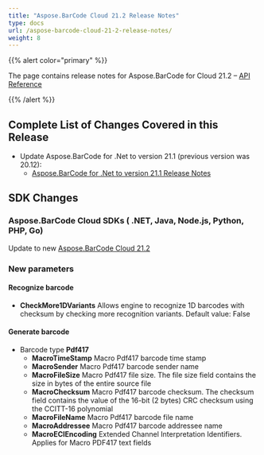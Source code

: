 ```yaml
---
title: "Aspose.BarCode Cloud 21.2 Release Notes"
type: docs
url: /aspose-barcode-cloud-21-2-release-notes/
weight: 8
---
```


{{% alert color="primary" %}}

The page contains release notes for Aspose.BarCode for Cloud 21.2 – [API Reference](https://apireference.aspose.cloud/barcode/)

{{% /alert %}}

## Complete List of Changes Covered in this Release

- Update Aspose.BarCode for .Net to version 21.1 (previous version was 20.12):
  - [Aspose.BarCode for .Net to version 21.1 Release Notes](https://docs.aspose.com/barcode/net/aspose-barcode-for-net-21-01-release-notes/)

## SDK Changes

### Aspose.BarCode Cloud SDKs ( .NET, Java, Node.js, Python, PHP, Go)

Update to new [Aspose.BarCode Cloud 21.2](/barcode/aspose-barcode-cloud-21-2-release-notes/)

### New parameters

#### Recognize barcode

- **CheckMore1DVariants** Allows engine to recognize 1D barcodes with checksum by checking more recognition variants. Default value: False

#### Generate barcode

- Barcode type **Pdf417**
  - **MacroTimeStamp** Macro Pdf417 barcode time stamp
  - **MacroSender** Macro Pdf417 barcode sender name
  - **MacroFileSize** Macro Pdf417 file size. The file size field contains the size in bytes of the entire source file
  - **MacroChecksum** Macro Pdf417 barcode checksum. The checksum field contains the value of the 16-bit (2 bytes) CRC checksum using the CCITT-16 polynomial
  - **MacroFileName** Macro Pdf417 barcode file name
  - **MacroAddressee** Macro Pdf417 barcode addressee name
  - **MacroECIEncoding** Extended Channel Interpretation Identifiers. Applies for Macro PDF417 text fields
